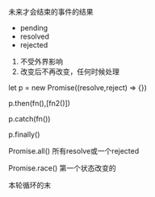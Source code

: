 未来才会结束的事件的结果

* pending
* resolved
* rejected

1. 不受外界影响
2. 改变后不再改变，任何时候处理

let p = new Promise((resolve,reject) => {})

p.then(fn(),[fn2()])

p.catch(fn())

p.finally()

Promise.all() 所有resolve或一个rejected

Promise.race() 第一个状态改变的


本轮循环的末






